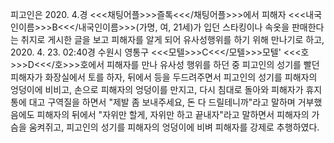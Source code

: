 피고인은 2020. 4.경 <<<채팅어플>>>즐톡<<</채팅어플>>>에서 피해자 <<<내국인이름>>>B<<</내국인이름>>>(가명, 여, 21세)가 입던 스타킹이나 속옷을 판매한다는 취지로 게시한 글을 보고 피해자를 알게 되어 유사성행위를 하기 위해 만나기로 하고, 2020. 4. 23. 02:40경 수원시 영통구 <<<모텔>>>C<<</모텔>>>모텔' <<<호>>>D<<</호>>>호에서 피해자를 만나 유사성 행위를 하던 중 피고인의 성기를 빨던 피해자가 화장실에서 토를 하자, 뒤에서 등을 두드려주면서 피고인의 성기를 피해자의 엉덩이에 비비고, 손으로 피해자의 엉덩이를 만지고, 다시 침대로 돌아와 피해자가 휴지통에 대고 구역질을 하면서 "제발 좀 보내주세요, 돈 다 드릴테니까"라고 말하며 거부했음에도 피해자의 뒤에서 "자위만 할게, 자위만 하고 끝내자"라고 말하면서 피해자의 가슴을 움켜쥐고, 피고인의 성기를 피해자의 엉덩이에 비벼 피해자를 강제로 추행하였다.